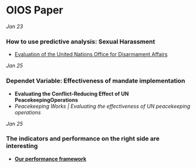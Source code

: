 # OIOS Paper

*Jan 23*
### How to use predictive analysis: Sexual Harassment
* [Evaluation of the United Nations Office for Disarmament Affairs](file:///Users/tangqihao/Downloads/1524059807_1_OIOS%20IED-18-007%20UNODA.pdf)

*Jan 25*
### Dependet Variable: Effectiveness of mandate implementation
* **Evaluating the Conflict-Reducing Effect of UN PeacekeepingOperations**
* *Peacekeeping Works | Evaluating the effectiveness of UN peacekeeping operations*

*Jan 25*
### The indicators and performance on the right side are interesting
* **[Our performance framework](https://fieldsupport.un.org/en/performance-framework)**
